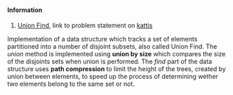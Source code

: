 #### Information
1. [Union Find](https://github.com/fr3632ho/various/blob/master/src/medium/unionfind.py), link to problem statement on [kattis](https://open.kattis.com/problems/unionfind)

Implementation of a data structure which tracks a set of elements partitioned into a number of disjoint subsets, also called Union Find. The *union* method is implemented using **union by size** which compares the size of the disjoints sets when union is performed. The *find* part of the data structure uses **path compression** to limit the height of the trees, created by union between elements, to speed up the process of determining wether two elements belong to the same set or not.

